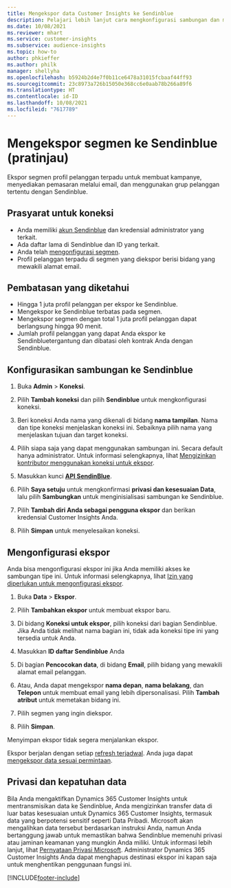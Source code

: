 ```yaml
---
title: Mengekspor data Customer Insights ke Sendinblue
description: Pelajari lebih lanjut cara mengkonfigurasi sambungan dan mengekspor ke Sendinblue.
ms.date: 10/08/2021
ms.reviewer: mhart
ms.service: customer-insights
ms.subservice: audience-insights
ms.topic: how-to
author: phkieffer
ms.author: philk
manager: shellyha
ms.openlocfilehash: b5924b2d4e7f0b11ce6478a31015fcbaaf44ff93
ms.sourcegitcommit: 23c8973a726b15050e368cc6e0aab78b266a89f6
ms.translationtype: HT
ms.contentlocale: id-ID
ms.lasthandoff: 10/08/2021
ms.locfileid: "7617789"
---
```

# <a name="export-segments-to-sendinblue-preview"></a>Mengekspor segmen ke Sendinblue (pratinjau)

Ekspor segmen profil pelanggan terpadu untuk membuat kampanye, menyediakan pemasaran melalui email, dan menggunakan grup pelanggan tertentu dengan Sendinblue.

## <a name="prerequisites-for-connection"></a>Prasyarat untuk koneksi

-   Anda memiliki [akun Sendinblue](https://www.sendinblue.com/) dan kredensial administrator yang terkait.
-   Ada daftar lama di Sendinblue dan ID yang terkait.
-   Anda telah [mengonfigurasi segmen](segments.md).
-   Profil pelanggan terpadu di segmen yang diekspor berisi bidang yang mewakili alamat email.

## <a name="known-limitations"></a>Pembatasan yang diketahui

- Hingga 1 juta profil pelanggan per ekspor ke Sendinblue.
- Mengekspor ke Sendinblue terbatas pada segmen.
- Mengekspor segmen dengan total 1 juta profil pelanggan dapat berlangsung hingga 90 menit. 
- Jumlah profil pelanggan yang dapat Anda ekspor ke Sendinbluetergantung dan dibatasi oleh kontrak Anda dengan Sendinblue.

## <a name="set-up-connection-to-sendinblue"></a>Konfigurasikan sambungan ke Sendinblue

1. Buka **Admin** > **Koneksi**.

1. Pilih **Tambah koneksi** dan pilih **Sendinblue** untuk mengkonfigurasi koneksi.

1. Beri koneksi Anda nama yang dikenali di bidang **nama tampilan**. Nama dan tipe koneksi menjelaskan koneksi ini. Sebaiknya pilih nama yang menjelaskan tujuan dan target koneksi.

1. Pilih siapa saja yang dapat menggunakan sambungan ini. Secara default hanya administrator. Untuk informasi selengkapnya, lihat [Mengizinkan kontributor menggunakan koneksi untuk ekspor](connections.md#allow-contributors-to-use-a-connection-for-exports).

1. Masukkan kunci **[API SendinBlue](https://developers.sendinblue.com/docs/getting-started#:~:text=Get%20your%20API%20key&text=You%20can%20create%20one%20from,your%20settings%20This%20API%20key)**.

1. Pilih **Saya setuju** untuk mengkonfirmasi **privasi dan kesesuaian Data**, lalu pilih **Sambungkan** untuk menginisialisasi sambungan ke Sendinblue.

1. Pilih **Tambah diri Anda sebagai pengguna ekspor** dan berikan kredensial Customer Insights Anda.

1. Pilih **Simpan** untuk menyelesaikan koneksi.

## <a name="configure-an-export"></a>Mengonfigurasi ekspor

Anda bisa mengonfigurasi ekspor ini jika Anda memiliki akses ke sambungan tipe ini. Untuk informasi selengkapnya, lihat [Izin yang diperlukan untuk mengonfigurasi ekspor](export-destinations.md#set-up-a-new-export).

1. Buka **Data** > **Ekspor**.

1. Pilih **Tambahkan ekspor** untuk membuat ekspor baru.

1. Di bidang **Koneksi untuk ekspor**, pilih koneksi dari bagian Sendinblue. Jika Anda tidak melihat nama bagian ini, tidak ada koneksi tipe ini yang tersedia untuk Anda.

1. Masukkan **ID daftar Sendinblue** Anda 

1. Di bagian **Pencocokan data**, di bidang **Email**, pilih bidang yang mewakili alamat email pelanggan. 

1. Atau, Anda dapat mengekspor **nama depan**, **nama belakang**, dan **Telepon**  untuk membuat email yang lebih dipersonalisasi. Pilih **Tambah atribut** untuk memetakan bidang ini.

1. Pilih segmen yang ingin diekspor. 

1. Pilih **Simpan**.

Menyimpan ekspor tidak segera menjalankan ekspor.

Ekspor berjalan dengan setiap [refresh terjadwal](system.md#schedule-tab). Anda juga dapat [mengekspor data sesuai permintaan](export-destinations.md#run-exports-on-demand). 


## <a name="data-privacy-and-compliance"></a>Privasi dan kepatuhan data

Bila Anda mengaktifkan Dynamics 365 Customer Insights untuk mentransmisikan data ke Sendinblue, Anda mengizinkan transfer data di luar batas kesesuaian untuk Dynamics 365 Customer Insights, termasuk data yang berpotensi sensitif seperti Data Pribadi. Microsoft akan mengalihkan data tersebut berdasarkan instruksi Anda, namun Anda bertanggung jawab untuk memastikan bahwa Sendinblue memenuhi privasi atau jaminan keamanan yang mungkin Anda miliki. Untuk informasi lebih lanjut, lihat [Pernyataan Privasi Microsoft](https://go.microsoft.com/fwlink/?linkid=396732).
Administrator Dynamics 365 Customer Insights Anda dapat menghapus destinasi ekspor ini kapan saja untuk menghentikan penggunaan fungsi ini.


[!INCLUDE[footer-include](../includes/footer-banner.md)]

